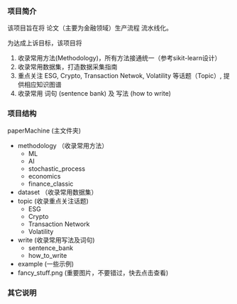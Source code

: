 ### 项目简介
该项目旨在将 论文（主要为金融领域）生产流程 流水线化。

为达成上诉目标，该项目将
1. 收录常用方法(Methodology)，所有方法接通统一（参考sikit-learn设计）
2. 收录常用数据集，打造数据采集指南
3. 重点关注 ESG, Crypto, Transaction Netwok, Volatility 等话题（Topic）, 提供相应知识图谱
4. 收录常用 词句 (sentence bank) 及 写法 (how to write)

### 项目结构 
paperMachine (主文件夹)
- methodology （收录常用方法）
    - ML
    - AI
    - stochastic_process
    - economics 
    - finance_classic 
- dataset （收录常用数据集）
- topic (收录重点关注话题)     
    - ESG
    - Crypto
    - Transaction Network
    - Volatility
- write (收录常用写法及词句)
    - sentence_bank
    - how_to_write
- example (一些示例)
- fancy_stuff.png (重要图片，不要错过，快去点击查看)

### 其它说明


